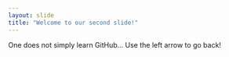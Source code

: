 ```yaml
---
layout: slide
title: "Welcome to our second slide!"
---
```

One does not simply learn GitHub...
Use the left arrow to go back!
